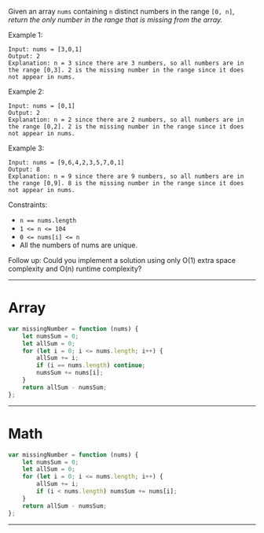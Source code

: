 Given an array `nums` containing `n` distinct numbers in the range `[0, n]`, _return the only number in the range that is missing from the array._

Example 1:

```
Input: nums = [3,0,1]
Output: 2
Explanation: n = 3 since there are 3 numbers, so all numbers are in the range [0,3]. 2 is the missing number in the range since it does not appear in nums.
```

Example 2:

```
Input: nums = [0,1]
Output: 2
Explanation: n = 2 since there are 2 numbers, so all numbers are in the range [0,2]. 2 is the missing number in the range since it does not appear in nums.
```

Example 3:

```
Input: nums = [9,6,4,2,3,5,7,0,1]
Output: 8
Explanation: n = 9 since there are 9 numbers, so all numbers are in the range [0,9]. 8 is the missing number in the range since it does not appear in nums.
```

Constraints:

-   `n == nums.length`
-   `1 <= n <= 104`
-   `0 <= nums[i] <= n`
-   All the numbers of nums are unique.

Follow up: Could you implement a solution using only O(1) extra space complexity and O(n) runtime complexity?

---

# Array

```js
var missingNumber = function (nums) {
    let numsSum = 0;
    let allSum = 0;
    for (let i = 0; i <= nums.length; i++) {
        allSum += i;
        if (i == nums.length) continue;
        numsSum += nums[i];
    }
    return allSum - numsSum;
};
```

---

# Math

```js
var missingNumber = function (nums) {
    let numsSum = 0;
    let allSum = 0;
    for (let i = 0; i <= nums.length; i++) {
        allSum += i;
        if (i < nums.length) numsSum += nums[i];
    }
    return allSum - numsSum;
};
```

---
